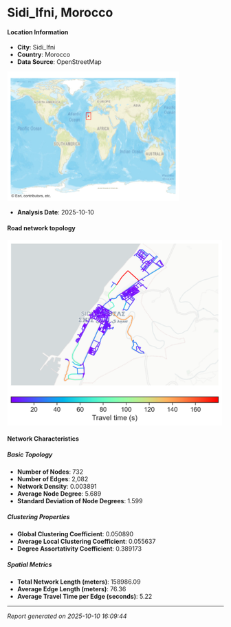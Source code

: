 # Sidi_Ifni, Morocco

#### Location Information

- **City**: Sidi_Ifni
- **Country**: Morocco
- **Data Source**: OpenStreetMap
<img src="Sidi_Ifni_location.png" alt="Sidi_Ifni Location Map" width="400" />

- **Analysis Date**: 2025-10-10

#### Road network topology

<img src="Sidi_Ifni_network_map.png" alt="Sidi_Ifni Road Network Map" width="500"/>

#### Network Characteristics

##### Basic Topology

- **Number of Nodes**: 732
- **Number of Edges**: 2,082
- **Network Density**: 0.003891
- **Average Node Degree**: 5.689
- **Standard Deviation of Node Degrees**: 1.599

##### Clustering Properties

- **Global Clustering Coefficient**: 0.050890
- **Average Local Clustering Coefficient**: 0.055637
- **Degree Assortativity Coefficient**: 0.389173

##### Spatial Metrics

- **Total Network Length (meters)**: 158986.09
- **Average Edge Length (meters)**: 76.36
- **Average Travel Time per Edge (seconds)**: 5.22

---
*Report generated on 2025-10-10 16:09:44*
